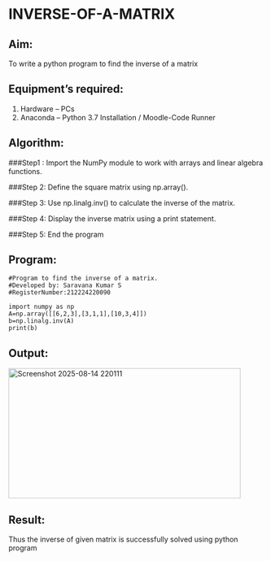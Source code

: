 # INVERSE-OF-A-MATRIX
## Aim:
To write a python program to find the inverse of a matrix
## Equipment’s required:
1. 	Hardware – PCs
2. 	Anaconda – Python 3.7 Installation / Moodle-Code Runner
## Algorithm:
###Step1 :
Import the NumPy module to work with arrays and linear algebra functions.

###Step 2:
Define the square matrix using np.array().

###Step 3:
Use np.linalg.inv() to calculate the inverse of the matrix.

###Step 4:
Display the inverse matrix using a print statement.

###Step 5:
End the program 

## Program:
```
#Program to find the inverse of a matrix.
#Developed by: Saravana Kumar S
#RegisterNumber:212224220090

import numpy as np
A=np.array([[6,2,3],[3,1,1],[10,3,4]])
b=np.linalg.inv(A)
print(b)
```
## Output:
<img width="456" height="256" alt="Screenshot 2025-08-14 220111" src="https://github.com/user-attachments/assets/f90231d3-e655-4e3c-b364-f106225af858" />

## Result:
Thus the inverse of given matrix is successfully solved using python program

